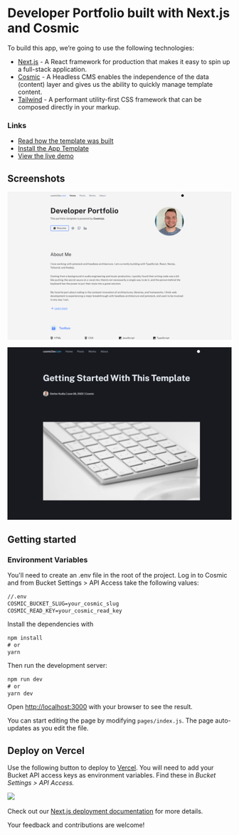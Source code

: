 # Developer Portfolio built with Next.js and Cosmic

To build this app, we’re going to use the following technologies:

- [Next.js](https://nextjs.org/docs) - A React framework for production that makes it easy to spin up a full-stack application.
- [Cosmic](https://www.cosmicjs.com/) - A Headless CMS enables the independence of the data (content) layer and gives us the ability to quickly manage template content.
- [Tailwind](https://tailwindcss.com/) - A performant utility-first CSS framework that can be composed directly in your markup.

### Links

- [Read how the template was built]()
- [Install the App Template]()
- [View the live demo]()

## Screenshots

![developer porfolio home](/public/images/developer-portfolio-home.png)

![developer porfolio blog](/public/images/developer-portfolio-blog.png)

## Getting started

### Environment Variables

You'll need to create an .env file in the root of the project. Log in to Cosmic and from Bucket Settings > API Access take the following values:

```
//.env
COSMIC_BUCKET_SLUG=your_cosmic_slug
COSMIC_READ_KEY=your_cosmic_read_key

```

Install the dependencies with

```
npm install
# or
yarn

```

Then run the development server:

```
npm run dev
# or
yarn dev

```

Open [http://localhost:3000](http://localhost:3000/) with your browser to see the result.

You can start editing the page by modifying `pages/index.js`. The page auto-updates as you edit the file.

## Deploy on Vercel

<p>Use the following button to deploy to <a href="[https://vercel.com/](https://vercel.com/)" rel="noopener noreferrer" target="_blank">Vercel</a>. You will need to add your Bucket API access keys as environment variables. Find these in <em>Bucket Settings > API Access</em><em>.</em></p>
<p>
<a href="[https://vercel.com/import/git?c=1&s=https://vercel.com/import/git?c=1&s=https://github.com/cosmicjs/nextjs-restaurant-website-cms&env=COSMIC_BUCKET_SLUG,COSMIC_READ_KEY](https://vercel.com/import/git?c=1&s=https://vercel.com/import/git?c=1&s=https://github.com/cosmicjs/nextjs-restaurant-website-cms&env=COSMIC_BUCKET_SLUG,COSMIC_READ_KEY)" rel="noopener noreferrer" target="_blank"><img src="[https://cdn.cosmicjs.com/d3f0d5e0-c064-11ea-9a05-6f8a16b0b14c-deploy-to-vercel.svg](https://cdn.cosmicjs.com/d3f0d5e0-c064-11ea-9a05-6f8a16b0b14c-deploy-to-vercel.svg)" style="width: 100px;" class="fr-fic fr-dib fr-fil"></a>
</p>

Check out our [Next.js deployment documentation](https://nextjs.org/docs/deployment) for more details.

Your feedback and contributions are welcome!
